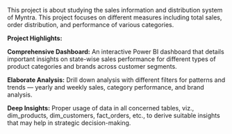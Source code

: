 This project is about studying the sales information and distribution system of Myntra. This project focuses on different measures including total sales, order distribution, and performance of various categories.

**Project Highlights:**

**Comprehensive Dashboard:** An interactive Power BI dashboard that details important insights on state-wise sales performance for different types of product categories and brands across customer segments.

**Elaborate Analysis:** Drill down analysis with different filters for patterns and trends — yearly and weekly sales, category performance, and brand analysis.

**Deep Insights:** Proper usage of data in all concerned tables, viz., dim_products, dim_customers, fact_orders, etc., to derive suitable insights that may help in strategic decision-making.
